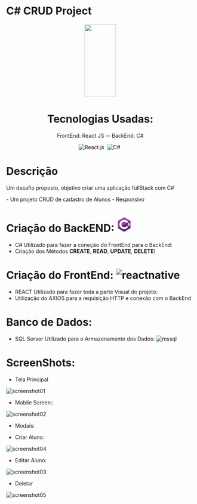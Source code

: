 ﻿# C# CRUD Project
 
 <div align="center">  

  <img width="41%" height="195px" src="https://github-readme-stats.vercel.app/api/top-langs/?username=RafaelLimaOl&layout=compact&hide_border=true&title_color=00bfbf&text_color=00bfbf&bg_color=0d1117" />
 
 # Tecnologias Usadas:
<span>FrontEnd: React JS</span> <span>--</span> <span>BackEnd: C#</span>

![React.js](https://img.shields.io/badge/-React.js-0D1117?style=for-the-badge&logo=react&labelColor=0D1117)&nbsp;
![C#](https://img.shields.io/badge/-cSharp-0D1117?style=for-the-badge&logo=csharp&logoColor=purple&labelColor=0D1117)&nbsp; 

</div>

# Descrição

<p>Um desafio proposto, objetivo criar uma aplicação fullStack com C#</p>
- Um projeto CRUD de cadastro de Alunos
- Responsivo

# Criação do BackEND:  <img src="https://raw.githubusercontent.com/devicons/devicon/master/icons/csharp/csharp-original.svg" alt="csharp" width="40" height="40"/> 

- C# Utilizado para fazer a coneção do FrontEnd para o BackEnd:
- Criação dos Métodos **CREATE**, **READ**, **UPDATE**, **DELETE**! 

# Criação do FrontEnd:   <img src="https://reactnative.dev/img/header_logo.svg" alt="reactnative" width="40" height="40"/> 

- REACT Utilizado para fazer toda a parte Visual do projeto:
- Utilização do AXIOS para a requisição HTTP e conexão com o BackEnd


# Banco de Dados:

- SQL Server Utilizado para o Armazenamento dos Dados:  <img src="https://www.svgrepo.com/show/303229/microsoft-sql-server-logo.svg" alt="mssql" width="40" height="40"/>

# ScreenShots:

- Tela Principal

![screenshot01](https://user-images.githubusercontent.com/115644899/195409464-54c58e5a-b21b-47e9-91d6-39fba296bd68.png)

- Mobile Screen::

![screenshot02](https://user-images.githubusercontent.com/115644899/195409843-cbb0dd0d-6b56-460f-a7d5-a2f624045ab7.png)

- Modais:

- Criar Aluno:

![screenshot04](https://user-images.githubusercontent.com/115644899/195410159-d77cbd91-b5e7-499c-b89d-e9e1ee32be5e.png)

- Editar Aluno:

![screenshot03](https://user-images.githubusercontent.com/115644899/195410128-aaa5bcfb-8824-4213-a3fd-a95408bc85ac.png)

- Deletar

![screenshot05](https://user-images.githubusercontent.com/115644899/195410184-758b7d00-28c4-4619-8c8b-b3e0369a2d53.png)



